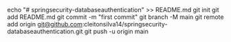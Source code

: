 echo "# springsecurity-databaseauthentication" >> README.md
git init
git add README.md
git commit -m "first commit"
git branch -M main
git remote add origin git@github.com:cleitonsilva14/springsecurity-databaseauthentication.git
git push -u origin main
